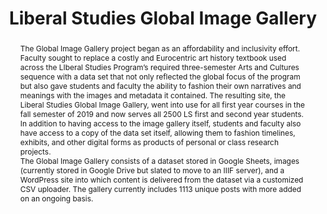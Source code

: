 ---
pid: gig
done: true
title: Liberal Studies Global Image Gallery
category: Other
tags:
- visual-culture
abstract: "The Global Image Gallery project began as an affordability and inclusivity
  effort. Faculty sought to replace a costly and Eurocentric art history textbook
  used across the LIberal Studies Program’s required three-semester Arts and Cultures
  sequence with a data set that not only reflected the global focus of the program
  but also gave students and faculty the ability to fashion their own narratives and
  meanings with the images and metadata it contained. The resulting site, the Liberal
  Studies Global Image Gallery, went into use for all first year courses in the fall
  semester of 2019 and now serves all 2500 LS first and second year students. In addition
  to having access to the image gallery itself, students and faculty also have access
  to a copy of the data set itself, allowing them to fashion timelines, exhibits,
  and other digital forms as products of personal or class research projects. \n\nThe
  Global Image Gallery consists of a dataset stored in Google Sheets, images (currently
  stored in Google Drive but slated to move to an IIIF server), and a WordPress site
  into which content is delivered from the dataset via a customized CSV uploader.
  The gallery currently includes 1113 unique posts with more added on an ongoing basis."
pis:
- appert
link: https://www.google.com/url?q=https%3A%2F%2Fglobalimages.liberalstudies.hosting.nyu.edu%2F&sa=D&sntz=1&usg=AOvVaw2IJW9qUylLOsF41uPqKrlO
image: gig.png
hero_image: "/media/projects/gig.png"
order: '061'
layout: project
---